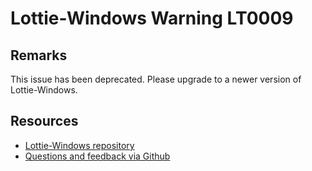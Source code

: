 
[comment]: # (name:ImageLayerIsNotSupported)
[comment]: # (text:Image layers are not supported.)

# Lottie-Windows Warning LT0009

<!-- description -->

## Remarks
This issue has been deprecated. Please upgrade to a newer version of Lottie-Windows.

<!-- notes  -->
## Resources

* [Lottie-Windows repository](https://aka.ms/lottie)
* [Questions and feedback via Github](https://github.com/windows-toolkit/Lottie-Windows/issues)
